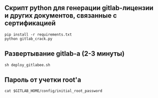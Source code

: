 ## Скрипт python для генерации gitlab-лицензии и других документов, связанные с сертификацией
```
pip install -r requirements.txt
python gitlab_crack.py
```
## Развертывание gitlab-a (2-3 минуты)
```
sh deploy_gitlabee.sh
```
## Пароль от учетки root'a
```
cat $GITLAB_HOME/config/initial_root_password
```

